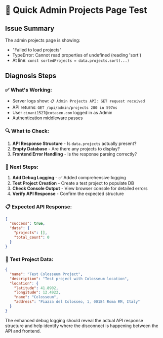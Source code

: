 # 🚀 Quick Admin Projects Page Test

## Issue Summary
The admin projects page is showing:
- "Failed to load projects" 
- TypeError: Cannot read properties of undefined (reading 'sort')
- At line: `const sortedProjects = data.projects.sort(...)`

## Diagnosis Steps

### ✅ **What's Working:**
- Server logs show: `📋 Admin Projects API: GET request received`
- API returns: `GET /api/admin/projects 200 in 597ms` 
- User `cinani1527@cotasen.com` logged in as Admin
- Authentication middleware passes

### 🔍 **What to Check:**
1. **API Response Structure** - Is `data.projects` actually present?
2. **Empty Database** - Are there any projects to display?
3. **Frontend Error Handling** - Is the response parsing correctly?

### 🧪 **Next Steps:**
1. **Add Debug Logging** - ✅ Added comprehensive logging 
2. **Test Project Creation** - Create a test project to populate DB
3. **Check Console Output** - View browser console for detailed errors
4. **Verify API Response** - Confirm the expected structure

### 📋 **Expected API Response:**
```json
{
  "success": true,
  "data": {
    "projects": [],
    "total_count": 0
  }
}
```

### 🎯 **Test Project Data:**
```json
{
  "name": "Test Colosseum Project", 
  "description": "Test project with Colosseum location",
  "location": {
    "latitude": 41.8902,
    "longitude": 12.4922,
    "name": "Colosseum",
    "address": "Piazza del Colosseo, 1, 00184 Roma RM, Italy"
  }
}
```

The enhanced debug logging should reveal the actual API response structure and help identify where the disconnect is happening between the API and frontend.
